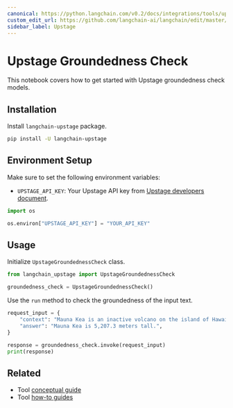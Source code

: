 ```yaml
---
canonical: https://python.langchain.com/v0.2/docs/integrations/tools/upstage_groundedness_check/
custom_edit_url: https://github.com/langchain-ai/langchain/edit/master/docs/docs/integrations/tools/upstage_groundedness_check.ipynb
sidebar_label: Upstage
---
```


# Upstage Groundedness Check

This notebook covers how to get started with Upstage groundedness check models.

## Installation

Install `langchain-upstage` package.

```bash
pip install -U langchain-upstage
```

## Environment Setup

Make sure to set the following environment variables:

- `UPSTAGE_API_KEY`: Your Upstage API key from [Upstage developers document](https://developers.upstage.ai/docs/getting-started/quick-start).

```python
import os

os.environ["UPSTAGE_API_KEY"] = "YOUR_API_KEY"
```

## Usage

Initialize `UpstageGroundednessCheck` class.

```python
from langchain_upstage import UpstageGroundednessCheck

groundedness_check = UpstageGroundednessCheck()
```

Use the `run` method to check the groundedness of the input text.

```python
request_input = {
    "context": "Mauna Kea is an inactive volcano on the island of Hawai'i. Its peak is 4,207.3 m above sea level, making it the highest point in Hawaii and second-highest peak of an island on Earth.",
    "answer": "Mauna Kea is 5,207.3 meters tall.",
}

response = groundedness_check.invoke(request_input)
print(response)
```

## Related

- Tool [conceptual guide](/docs/concepts/#tools)
- Tool [how-to guides](/docs/how_to/#tools)